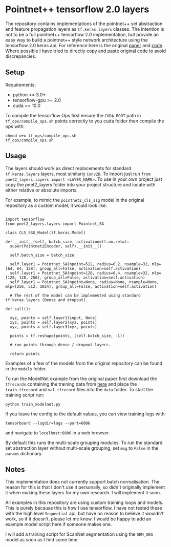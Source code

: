 # Pointnet++ tensorflow 2.0 layers

The repository contains implementations of the pointnet++ set abstraction and feature propagation layers as `tf.keras.layers` classes. The intention is not to be a full pointnet++ tensorflow 2.0 implementation, but provide an easy way to build a pointnet++ style network architecture using the tensorflow 2.0 keras api. For reference here is the original [paper](https://arxiv.org/pdf/1706.02413.pdf) and [code](https://github.com/charlesq34/pointnet2). Where possible I have tried to directly copy and paste original code to avoid discrepancies.

## Setup

Requirements:

* python >= 3.0+
* tensorflow-gpu >= 2.0
* cuda == 10.0

To compile the tensorflow Ops first ensure the `CUDA_ROOT` path in `tf_ops/compile_ops.sh` points correctly to you cuda folder then compile the ops with:

```
chmod u+x tf_ops/compile_ops.sh
tf_ops/compile_ops.sh
```

## Usage

The layers should work as direct replacements for standard `tf.keras.layers` layers, most similarly `Conv2D`. To import just run `from pnet2_layers.layers import <LAYER_NAME>`. To use in your own project just copy the pnet2_layers folder into your project structure and locate with either relative or absolute imports.

For example, to mimic the `pointnet2_cls_ssg` model in the original repository as a custom model, it would look like:

```

import tensorflow
from pnet2_layers.layers import Pointnet_SA

class CLS_SSG_Model(tf.keras.Model)

def __init__(self, batch_size, activation=tf.nn.relu):
  super(Pointnet2Encoder, self).__init__()

  self.batch_size = batch_size

  self.layer1 = Pointnet_SA(npoint=512, radius=0.2, nsample=32, mlp=[64, 64, 128], group_all=False, activation=self.activation)
  self.layer1 = Pointnet_SA(npoint=128, radius=0.4, nsample=32, mlp=[128, 128, 256], group_all=False, activation=self.activation)
  self.layer1 = Pointnet_SA(npoint=None, radius=None, nsample=None, mlp=[256, 512, 1024], group_all=False, activation=self.activation)

  # The rest of the model can be implemented using standard tf.keras.layers (Dense and dropout).

def call():

  xyz, points = self.layer1(input, None)
  xyz, points = self.layer2(xyz, points)
  xyz, points = self.layer3(xyz, points)

  points = tf.reshape(points, (self.batch_size, -1))

  # run points through dense / dropout layers.

  return points

```

Examples of a few of the models from the original repository can be found in the `models` folder.

To run the ModelNet example from the original paper first download the `tfrecords` containing the training data from [here](https://drive.google.com/drive/folders/17-OquxM33-7UJnuchR7vHWKoOKR7UgOH?usp=sharing) and place the `train.tfrecord` and `val.tfrecord` files into the `data` folder. To start the training script run:

```
python train_modelnet.py
```

If you leave the config to the default values, you can view training logs with:

```
tensorboard --logdir=logs --port=6006
```

and navigate to `localhost:6006` in a web browser.

By default this runs the multi-scale grouping modules. To run the standard set abstraction layer without multi-scale grouping, set `msg` to `False` in the `params` dictionary.

## Notes

This implementation does not currently support batch normalisation. The reason for this is that I don't use it personally, so didn't originally implement it when making these layers for my own research. I will implement it soon.

All examples in this repository are using custom training loops and models. This is purely because this is how I use tensorflow. I have not tested these with the high level `Sequential` api, but have no reason to believe it wouldn't work, so if it doesn't, please let me know. I would be happy to add an example model script here if someone makes one.

I will add a training script for ScanNet segmentation using the `SEM_SEG` model as soon as I find some time.
